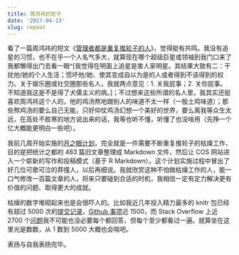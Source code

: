 ```yaml
---
title: 周鸿祎的轮子
date: '2017-04-13'
slug: repeat
---
```


看了一篇周鸿祎的短文《[管理者都是重复推轮子的人](http://cj.sina.com.cn/article/detail/1656384667/211055)》，觉得挺有共鸣。我没有追星的习惯，也不在乎一个人名气多大，就算现在哪个超级巨星或领袖到我门口来了我都懒得出门去看一眼^[我觉得在明面上追星是害人家明星。其结果大致有二：干扰他/她的个人生活；惯坏他/她、使其变成自以为是的人或者得到不该得到的权力。关于娱乐圈或社交圈那些名人，我就两点意见：1. 关我屁事；2. 关你屁事。不知道我这是不是得了犬儒主义的病。]；不过想来这些所谓的名人里，我其实还挺喜欢周鸿祎这个人的，他的鸡汤熬地跟别人的味道不太一样（一股土鸡味道）；那些熬鸡汤的要么自己无能，只好仰仗鸡汤幻想一个美好的世界，要么离我等众生太远，在高处不胜寒的地方说出来的话，我等也听不懂，听懂了也没啥用（先挣一个亿大概能更明白一些吧）。

我前几周开始实施的[月之眼计划](https://github.com/cosname/cosx.org/issues/4)，完全就是一件需要不断重复推轮子的枯燥工作，目的是把统计之都的 483 篇旧文章整理成 Markdown 文件，然后让 COS 网站进入一个崭新的写作和投稿模式（基于 R Markdown）。这个计划实施过程中冒出了好几位可歌可泣的莽撞人，以后再细说。我就欣赏这种不怕做枯燥工作的人，能一口气修改一百篇文章的人，将来只要碰到合适的时机，我相信一定有定力解决更有价值的问题、取得更大的成就。

枯燥的数字堆砌起来也是会很吓人的。比如我近几年投入精力最多的 knitr 包已经有超过 5000 次的[提交记录](https://github.com/yihui/knitr)，[Github 事项](https://github.com/yihui/knitr/issues)近 1500，而 Stack Overflow 上近 2700 个[问题](http://stackoverflow.com/tags/knitr)我不可能也没必要每个都回答，但每个至少都看过一遍。就算坐在这里光是数数，从 1 数到 5000 大概也会喘吧。

表扬与自我表扬完毕。
